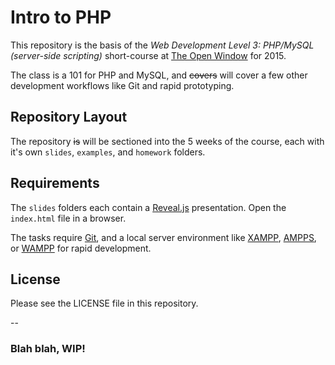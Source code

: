 # Intro to PHP

This repository is the basis of the *Web Development Level 3: PHP/MySQL (server-side scripting)* short-course at [The Open Window](http://openwindow.co.za) for 2015.

The class is a 101 for PHP and MySQL, and <strike>covers</strike> will cover a few other development workflows like Git and rapid prototyping.

## Repository Layout

The repository <strike>is</strike> will be sectioned into the 5 weeks of the course, each with it's own `slides`, `examples`, and `homework` folders.

## Requirements

The `slides` folders each contain a [Reveal.js](https://github.com/hakimel/reveal.js) presentation. Open the `index.html` file in a browser.

The tasks require [Git](http://git-scm.com/), and a local server environment like [XAMPP](https://www.apachefriends.org/), [AMPPS](http://www.ampps.com/), or [WAMPP](http://www.wampserver.com/en/) for rapid development.

## License

Please see the LICENSE file in this repository.

--

### Blah blah, WIP!